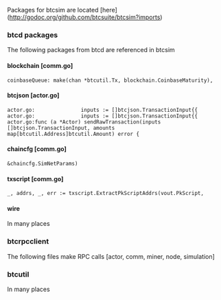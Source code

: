 
Packages for btcsim are located
[here]
(http://godoc.org/github.com/btcsuite/btcsim?imports)

### btcd packages

The following packages from btcd are referenced in btcsim

#### blockchain [comm.go]

```
coinbaseQueue: make(chan *btcutil.Tx, blockchain.CoinbaseMaturity),
```

#### btcjson [actor.go]

```
actor.go:				inputs := []btcjson.TransactionInput{{
actor.go:				inputs := []btcjson.TransactionInput{{
actor.go:func (a *Actor) sendRawTransaction(inputs []btcjson.TransactionInput, amounts map[btcutil.Address]btcutil.Amount) error {
```

#### chaincfg [comm.go]

```
&chaincfg.SimNetParams)
```

#### txscript [comm.go]

```
_, addrs, _, err := txscript.ExtractPkScriptAddrs(vout.PkScript,
```

#### wire

In many places

### btcrpcclient

The following files make RPC calls [actor, comm, miner, node, simulation]

### btcutil

In many places
